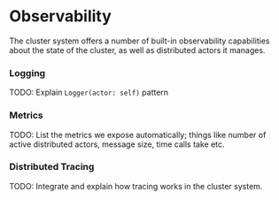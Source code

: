# Observability

The cluster system offers a number of built-in observability capabilities about the state of the cluster, as well as distributed actors it manages.

### Logging

TODO: Explain `Logger(actor: self)` pattern

### Metrics

TODO: List the metrics we expose automatically; things like number of active distributed actors, message size, time calls take etc.


### Distributed Tracing

TODO: Integrate and explain how tracing works in the cluster system.
